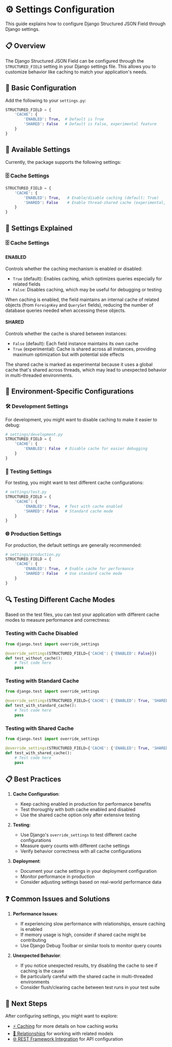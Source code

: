 # ⚙️ Settings Configuration

This guide explains how to configure Django Structured JSON Field through Django settings.

## 📋 Overview

The Django Structured JSON Field can be configured through the `STRUCTURED_FIELD` setting in your Django settings file. This allows you to customize behavior like caching to match your application's needs.

## 🚀 Basic Configuration

Add the following to your `settings.py`:

```python
STRUCTURED_FIELD = {
    'CACHE': {
        'ENABLED': True,  # Default is True
        'SHARED': False   # Default is False, experimental feature
    }
}
```

## 🔧 Available Settings

Currently, the package supports the following settings:

### 🗄️ Cache Settings

```python
STRUCTURED_FIELD = {
    'CACHE': {
        'ENABLED': True,   # Enable/disable caching (default: True)
        'SHARED': False    # Enable thread-shared cache (experimental, default: False)
    }
}
```

## 📝 Settings Explained

### 🗄️ Cache Settings

#### ENABLED

Controls whether the caching mechanism is enabled or disabled:

- `True` (default): Enables caching, which optimizes queries especially for related fields
- `False`: Disables caching, which may be useful for debugging or testing

When caching is enabled, the field maintains an internal cache of related objects (from `ForeignKey` and `QuerySet` fields), reducing the number of database queries needed when accessing these objects.

#### SHARED

Controls whether the cache is shared between instances:

- `False` (default): Each field instance maintains its own cache
- `True` (experimental): Cache is shared across all instances, providing maximum optimization but with potential side effects

The shared cache is marked as experimental because it uses a global cache that's shared across threads, which may lead to unexpected behavior in multi-threaded environments.

## 🔄 Environment-Specific Configurations

### 🛠️ Development Settings

For development, you might want to disable caching to make it easier to debug:

```python
# settings/development.py
STRUCTURED_FIELD = {
    'CACHE': {
        'ENABLED': False  # Disable cache for easier debugging
    }
}
```

### 🧪 Testing Settings

For testing, you might want to test different cache configurations:

```python
# settings/test.py
STRUCTURED_FIELD = {
    'CACHE': {
        'ENABLED': True,  # Test with cache enabled
        'SHARED': False   # Standard cache mode
    }
}
```

### 🌐 Production Settings

For production, the default settings are generally recommended:

```python
# settings/production.py
STRUCTURED_FIELD = {
    'CACHE': {
        'ENABLED': True,  # Enable cache for performance
        'SHARED': False   # Use standard cache mode
    }
}
```

## 🔍 Testing Different Cache Modes

Based on the test files, you can test your application with different cache modes to measure performance and correctness:

### Testing with Cache Disabled

```python
from django.test import override_settings

@override_settings(STRUCTURED_FIELD={'CACHE': {'ENABLED': False}})
def test_without_cache():
    # Test code here
    pass
```

### Testing with Standard Cache

```python
from django.test import override_settings

@override_settings(STRUCTURED_FIELD={'CACHE': {'ENABLED': True, 'SHARED': False}})
def test_with_standard_cache():
    # Test code here
    pass
```

### Testing with Shared Cache

```python
from django.test import override_settings

@override_settings(STRUCTURED_FIELD={'CACHE': {'ENABLED': True, 'SHARED': True}})
def test_with_shared_cache():
    # Test code here
    pass
```

## 📋 Best Practices

1. **Cache Configuration**:
   - Keep caching enabled in production for performance benefits
   - Test thoroughly with both cache enabled and disabled
   - Use the shared cache option only after extensive testing

2. **Testing**:
   - Use Django's `override_settings` to test different cache configurations
   - Measure query counts with different cache settings
   - Verify behavior correctness with all cache configurations

3. **Deployment**:
   - Document your cache settings in your deployment configuration
   - Monitor performance in production
   - Consider adjusting settings based on real-world performance data

## ❓ Common Issues and Solutions

1. **Performance Issues**:
   - If experiencing slow performance with relationships, ensure caching is enabled
   - If memory usage is high, consider if shared cache might be contributing
   - Use Django Debug Toolbar or similar tools to monitor query counts

2. **Unexpected Behavior**:
   - If you notice unexpected results, try disabling the cache to see if caching is the cause
   - Be particularly careful with the shared cache in multi-threaded environments
   - Consider flush/clearing cache between test runs in your test suite

## 🔄 Next Steps

After configuring settings, you might want to explore:
- [⚡ Caching](../Caching/README.md) for more details on how caching works
- [🔗 Relationships](../Relationships/README.md) for working with related models
- [🌐 REST Framework Integration](../REST%20Framework%20Integration/README.md) for API configuration
